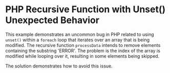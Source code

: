 # PHP Recursive Function with Unset() Unexpected Behavior
This example demonstrates an uncommon bug in PHP related to using `unset()` within a `foreach` loop that iterates over an array that is being modified.  The recursive function `processData` intends to remove elements containing the substring 'ERROR'.  The problem is the index of the array is modified while looping over it, resulting in some elements being skipped.

The solution demonstrates how to avoid this issue.